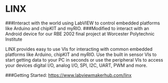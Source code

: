 LINX
========
###Interact with the world using LabVIEW to control embedded platforms like Arduino and chipKIT and myRIO.
###Modified to interact with an Android device for our RBE 2002 final project at Worcester Polytechnic Institute

LINX provides easy to use VIs for interacting with common embedded platforms like Arduino, chipKIT and myRIO. Use the built in sensor VIs to start getting data to your PC in seconds or use the peripheral VIs to access your devices digital I/O, analog I/O, SPI, I2C, UART, PWM and more.

###Getting Started:
https://www.labviewmakerhub.com/linx

